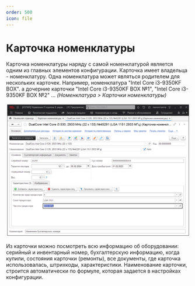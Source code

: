 ```yaml
---
order: 500
icon: file
---
```


# Карточка номенклатуры

Карточка номенклатуры наряду с самой номенклатурой является одним из главных элементов конфигурации. Карточка имеет владельца - номенклатуру. Одна номенклатура может являться родителем для нескольких карточек. Например, номенклатура "Intel Core i3-9350KF BOX". а дочерние карточки "Intel Core i3-9350KF BOX №1", "Intel Core i3-9350KF BOX №2" ... *(Номенклатура > Карточки номенклатуры)*

![01_КарточкуНоменклатура](static/01_КарточкуНоменклатура.png)

Из карточки можно посмотреть всю информацию об оборудовании: серийный и инвентарный номер, бухгалтерскую информацию, когда купили, состояния карточки (ремонты), все документы, где карточка использовалась, штрихкоды, характеристики. Наименование карточки, строится автоматически по формуле, которая задается в настройках конфигурации.